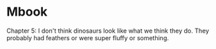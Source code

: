 # Mbook





Chapter 5: 
I don't think dinosaurs look like what we think they do. They probably had feathers or were super fluffy or something. 